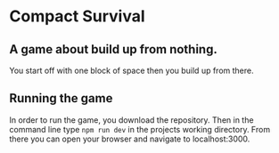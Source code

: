 # Compact Survival

## A game about build up from nothing.

You start off with one block of space then you build up from there.


## Running the game

In order to run the game, you download the repository. Then in the command line type ```npm run dev``` in the projects working directory. From there you can open your browser and navigate to localhost:3000.


